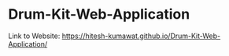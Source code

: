 # Drum-Kit-Web-Application

Link to Website: https://hitesh-kumawat.github.io/Drum-Kit-Web-Application/
